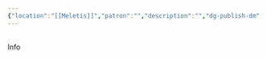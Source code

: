 ```yaml
---
{"location":"[[Meletis]]","patron":"","description":"","dg-publish-dm":true,"dg-publish":true,"type":"Lugares","dg-path":"Meletis/Puerto.md","permalink":"/meletis/puerto/","dgPassFrontmatter":true}
---
```


<p><span><div data-callout-metadata="" data-callout-fold="" data-callout="info" class="callout node-insert-event"><div class="callout-title" dir="auto"><div class="callout-icon"><svg width="16" height="16"></svg></div><div class="callout-title-inner">Info</div></div></div></span></p>